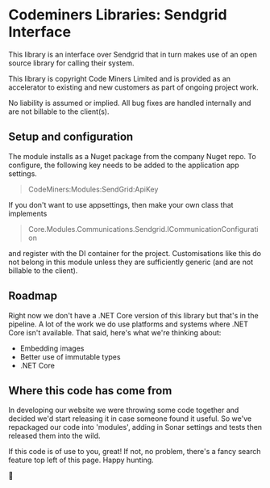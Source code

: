 #  Codeminers Libraries: Sendgrid Interface

This library is an interface over Sendgrid that in turn makes use of an open source library for calling their system. 

This library is copyright Code Miners Limited and is provided as an accelerator to existing and new customers 
as part of ongoing project work.

No liability is assumed or implied. All bug fixes are handled internally and are not billable to the client(s).

## Setup and configuration

The module installs as a Nuget package from the company Nuget repo. To configure, the following key needs to be 
added to the application app settings.

> CodeMiners:Modules:SendGrid:ApiKey


If you don't want to use appsettings, then make your own class that implements 

> Core.Modules.Communications.Sendgrid.ICommunicationConfiguration 

and register with the DI container for the project. Customisations like this do not belong in this module unless 
they are sufficiently generic (and are not billable to the client).

## Roadmap

Right now we don't have a .NET Core version of this library but that's in the pipeline. A lot of the work we do use
platforms and systems where .NET Core isn't available. That said, here's what we're thinking about:

* Embedding images
* Better use of immutable types
* .NET Core


## Where this code has come from

In developing our website we were throwing some code together and decided we'd start releasing it in case someone found 
it useful. So we've repackaged our code into 'modules', adding in Sonar settings and tests then released them into
the wild.

If this code is of use to you, great! If not, no problem, there's a fancy search feature top left of this page. Happy 
hunting.

:rocket:
